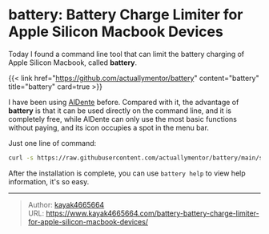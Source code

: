 # battery: Battery Charge Limiter for Apple Silicon Macbook Devices

Today I found a command line tool that can limit the battery charging of Apple Silicon Macbook, called **battery**.
<!--more-->

{{< link href="https://github.com/actuallymentor/battery" content="battery" title="battery" card=true >}}

I have been using [AlDente](https://www.kayak4665664.com/aldente-limit-macbook-maximum-charging-percentage/) before. Compared with it, the advantage of **battery** is that it can be used directly on the command line, and it is completely free, while AlDente can only use the most basic functions without paying, and its icon occupies a spot in the menu bar.

Just one line of command:

``` bash
curl -s https://raw.githubusercontent.com/actuallymentor/battery/main/setup.sh | bash
```

After the installation is complete, you can use `battery help` to view help information, it's so easy.

---

> Author: [kayak4665664](https://github.com/kayak4665664)  
> URL: https://www.kayak4665664.com/battery-battery-charge-limiter-for-apple-silicon-macbook-devices/  

